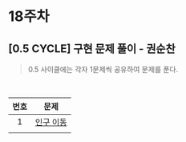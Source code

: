 # 18주차

## [0.5 CYCLE] 구현 문제 풀이 - 권순찬

> 0.5 사이클에는 각자 1문제씩 공유하여 문제를 푼다.

<br>

| 번호 |                                      문제                                      |
| :--: | :----------------------------------------------------------------------------: |
|  1   | [인구 이동](https://www.acmicpc.net/problem/16234) |
|      |                           |

